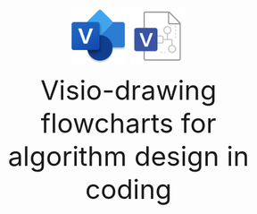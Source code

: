 <p align="center"><img width="100px" src="images/visio.png"> <img width="100px" src="images/vsd.png"></p>
<p align="center"><font size="20">Visio-drawing flowcharts for algorithm design in coding</font></p>
